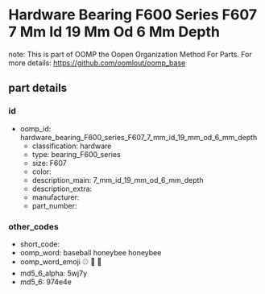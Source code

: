 # Hardware Bearing F600 Series F607 7 Mm Id 19 Mm Od 6 Mm Depth  

note: This is part of OOMP the Oopen Organization Method For Parts. For more details: https://github.com/oomlout/oomp_base

##  part details





### id
* oomp_id: hardware_bearing_F600_series_F607_7_mm_id_19_mm_od_6_mm_depth
  * classification: hardware
  * type: bearing_F600_series
  * size: F607
  * color: 
  * description_main: 7_mm_id_19_mm_od_6_mm_depth
  * description_extra: 
  * manufacturer: 
  * part_number: 

### other_codes
* short_code: 
* oomp_word: baseball honeybee honeybee
* oomp_word_emoji :baseball: :honeybee: :honeybee:
* md5_6_alpha: 5wj7y
* md5_6: 974e4e